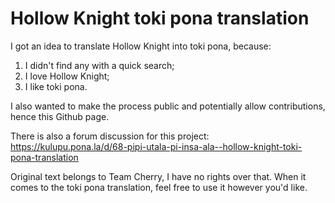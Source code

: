 # Hollow Knight toki pona translation

I got an idea to translate Hollow Knight into toki pona, because:
1) I didn't find any with a quick search;
2) I love Hollow Knight;
3) I like toki pona.

I also wanted to make the process public and potentially allow contributions, hence this Github page.

There is also a forum discussion for this project: https://kulupu.pona.la/d/68-pipi-utala-pi-insa-ala--hollow-knight-toki-pona-translation

Original text belongs to Team Cherry, I have no rights over that.
When it comes to the toki pona translation, feel free to use it however you'd like.

